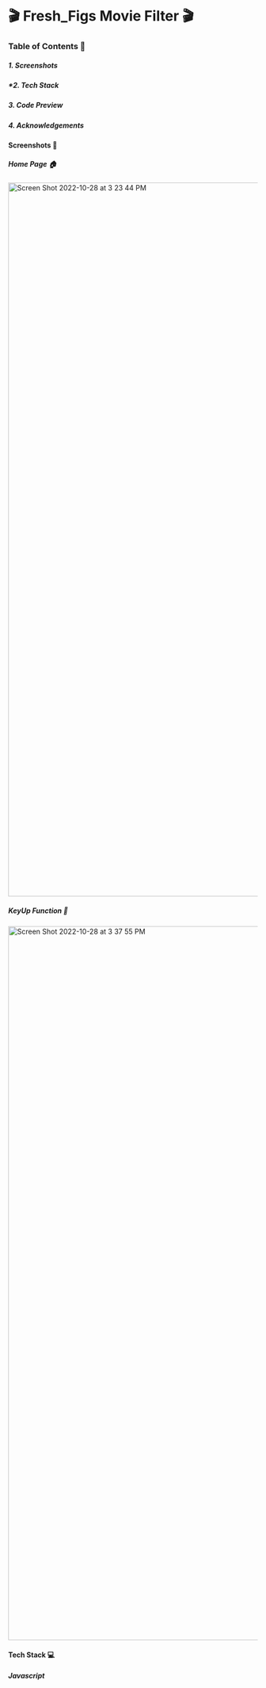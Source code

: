 
# 🎬 Fresh_Figs Movie Filter 🎬
 
### **Table of Contents** 🧩
 
##### *1. Screenshots*
##### *2. Tech Stack
##### *3. Code Preview*
##### *4. Acknowledgements*

#### **Screenshots** 📸 

##### Home Page 🏠

<img width="1440" alt="Screen Shot 2022-10-28 at 3 23 44 PM" src="https://user-images.githubusercontent.com/110644195/198471809-abd48f62-35c5-494c-be87-523ad6236e05.png">

##### KeyUp Function 🎹 

<img width="1440" alt="Screen Shot 2022-10-28 at 3 37 55 PM" src="https://user-images.githubusercontent.com/110644195/198474504-17e076ef-9a5a-49ba-a81d-929f76fe7c8c.png">

#### **Tech Stack** 💻

##### Javascript 
